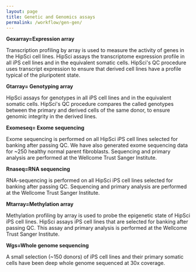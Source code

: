 ```yaml
---
layout: page
title: Genetic and Genomics assays
permalink: /workflow/gen-gen/
---
```


**Gexarray=<span class="blue">Expression array</span>**

Transcription profiling by array is used to measure the activity of genes in the HipSci cell lines. HipSci assays the transcriptome expression profile in all iPS cell lines and in the equivalent somatic cells. HipSci's QC procedure uses transcript expression to ensure that derived cell lines have a profile typical of the pluripotent state.

**Gtarray= <span class="blue">Genotyping array</span>**

HipSci assays for genotypes in all iPS cell lines and in the equivalent somatic cells. HipSci's QC procedure compares the called genotypes between the primary and derived cells of the same donor, to ensure genomic integrity in the derived lines.

**Exomeseq= <span class="blue">Exome sequencing</span>**

Exome sequencing is performed on all HipSci iPS cell lines selected for banking after passing QC. We have also generated exome sequencing data for ~250 healthy normal parent fibroblasts. Sequencing and primary analysis are performed at the Wellcome Trust Sanger Institute.

**Rnaseq=<span class="blue">RNA sequencing</span>**

RNA-sequencing is performed on all HipSci iPS cell lines selected for banking after passing QC. Sequencing and primary analysis are performed at the Wellcome Trust Sanger Institute.

**Mtarray=<span class="blue">Methylation array</span>**

Methylation profiling by array is used to probe the epigenetic state of HipSci iPS cell lines. HipSci assays iPS cell lines that are selected for banking after passing QC. This assay and primary analysis is performed at the Wellcome Trust Sanger Institute.

**Wgs=<span class="blue">Whole genome sequencing</span>**

A small selection (~150 donors) of iPS cell lines and their primary somatic cells have been deep whole genome sequenced at 30x coverage.
